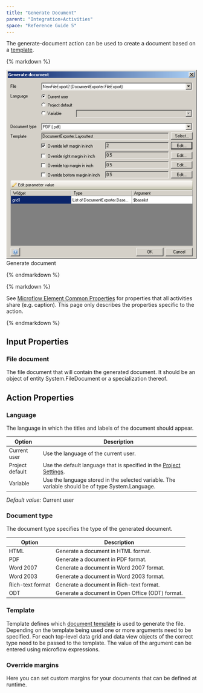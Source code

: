 ```yaml
---
title: "Generate Document"
parent: "Integration+Activities"
space: "Reference Guide 5"
---
```



The generate-document action can be used to create a document based on a [template](Document+Templates).

<div class="alert alert-info">{% markdown %}

![](attachments/819203/918200.png)
Generate document

{% endmarkdown %}</div><div class="alert alert-info">{% markdown %}

See [Microflow Element Common Properties](Microflow+Element+Common+Properties) for properties that all activities share (e.g. caption). This page only describes the properties specific to the action.

{% endmarkdown %}</div>

## Input Properties

### File document

The file document that will contain the generated document. It should be an object of entity System.FileDocument or a specialization thereof.

## Action Properties

### Language

The language in which the titles and labels of the document should appear.

Option          | Description
--------------- | -------------------------------------------------------------------------------------------------
Current user    | Use the language of the current user.
Project default | Use the default language that is specified in the [Project Settings](Project+Settings).
Variable        | Use the language stored in the selected variable. The variable should be of type System.Language.


_Default value:_ Current user

### Document type

The document type specifies the type of the generated document.

Option           | Description
---------------- | ------------------------------------------------
HTML             | Generate a document in HTML format.
PDF              | Generate a document in PDF format.
Word 2007        | Generate a document in Word 2007 format.
Word 2003        | Generate a document in Word 2003 format.
Rich-text format | Generate a document in Rich-text format.
ODT              | Generate a document in Open Office (ODT) format.


### Template

Template defines which [document template](Document+Templates) is used to generate the file. Depending on the template being used one or more arguments need to be specified. For each top-level data grid and data view objects of the correct type need to be passed to the template. The value of the argument can be entered using microflow expressions.

### Override margins

Here you can set custom margins for your documents that can be defined at runtime.
